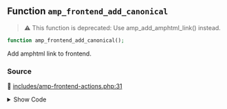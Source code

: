 ## Function `amp_frontend_add_canonical`

> :warning: This function is deprecated: Use amp_add_amphtml_link() instead.

```php
function amp_frontend_add_canonical();
```

Add amphtml link to frontend.

### Source

:link: [includes/amp-frontend-actions.php:31](/includes/amp-frontend-actions.php#L31-L34)

<details>
<summary>Show Code</summary>

```php
function amp_frontend_add_canonical() {
	_deprecated_function( __FUNCTION__, '1.0', 'amp_add_amphtml_link' );
	amp_add_amphtml_link();
}
```

</details>
